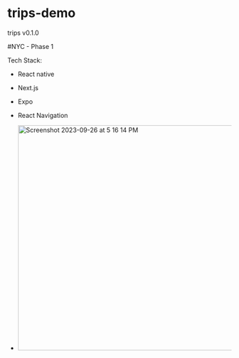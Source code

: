 # trips-demo
trips v0.1.0

#NYC - Phase 1

Tech Stack:
- React native
- Next.js
- Expo
- React Navigation

- <img width="507" alt="Screenshot 2023-09-26 at 5 16 14 PM" src="https://github.com/nrimalAI/trips-demo/assets/54756510/582f4d2f-3888-443f-b903-5595aa4357dd">

